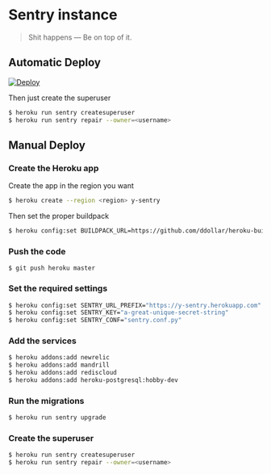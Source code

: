 # Sentry instance

> Shit happens — Be on top of it.


## Automatic Deploy

[![Deploy](https://www.herokucdn.com/deploy/button.png)](https://heroku.com/deploy?template=https://github.com/dulaccc/sentry/tree/develop)

Then just create the superuser

```sh
$ heroku run sentry createsuperuser
$ heroku run sentry repair --owner=<username>
```


## Manual Deploy

### Create the Heroku app

Create the app in the region you want

```sh
$ heroku create --region <region> y-sentry
```

Then set the proper buildpack

```sh
$ heroku config:set BUILDPACK_URL=https://github.com/ddollar/heroku-buildpack-multi.git
```

### Push the code

```
$ git push heroku master
```

### Set the required settings

```sh
$ heroku config:set SENTRY_URL_PREFIX="https://y-sentry.herokuapp.com"
$ heroku config:set SENTRY_KEY="a-great-unique-secret-string"
$ heroku config:set SENTRY_CONF="sentry.conf.py"
```

### Add the services

```sh
$ heroku addons:add newrelic
$ heroku addons:add mandrill
$ heroku addons:add rediscloud
$ heroku addons:add heroku-postgresql:hobby-dev
```

### Run the migrations

```sh
$ heroku run sentry upgrade
```

### Create the superuser

```sh
$ heroku run sentry createsuperuser
$ heroku run sentry repair --owner=<username>
```
